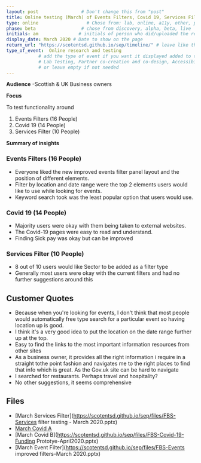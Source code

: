 ```yaml
---
layout: post                # Don't change this from "post"
title: Online testing (March) of Events Filters, Covid 19, Services Filter   # Title to show on the page
type: online                  # Chose from: lab, online, a11y, other, partner
phase: beta                 # chose from discovery, alpha, beta, live
initials: am               # initials of person who did/uploaded the research
display_date: March 2020 # Date to show on the page
return_url: "https://scotentsd.github.io/sep/timeline/" # leave like this         
type_of_event:  Online research and testing            
            # add the type of event if you want it displayed added to the heading when the post if clicked on
            # Lab Testing, Partner co-creation and co-design, Accessibility, Online research and testing, Events, F2F and testing
            # or leave empty if not needed
---
```


**Audience**
-Scottish & UK Business owners

**Focus**

To test functionality around
1. Events Filters (16 People)
2. Covid 19 (14 People)
3. Services Filter (10 People)

**Summary of insights**

### Events Filters (16 People)
-	Everyone liked the new improved events filter panel layout and the position of different elements.
-	Filter by location and date range were the top 2 elements users would like to use while looking for events.
-	Keyword search took was the least popular option that users would use.

### Covid 19 (14 People)
-	Majority users were okay with them being taken to external websites.
-	The Covid-19 pages were easy to read and understand.
-	Finding Sick pay was okay but can be improved

### Services Filter (10 People)
-	8 out of 10 users would like Sector to be added as a filter type
-	Generally most users were okay with the current filters and had no further suggestions around this

## Customer Quotes
- Because when you're looking for events, I don't think that most people would automatically free type search for a particular event so having location up is good.
- I think it's a very good idea to put the location on the date range further up at the top.
- Easy to find the links to the most important information resources from other sites
- As a business owner, it provides all the right information i require in a straight tothe point fashion and navigates me to the right places to find that info which is great. As the Gov.uk site can be hard to navigate
-	I searched for restaurants.  Perhaps travel and hospitality?
-	No other suggestions, it seems comprehensive


## Files
- [March Services Filter](https://scotentsd.github.io/sep/files/FBS-Services filter testing - March 2020.pptx)
- [March Covid A](https://scotentsd.github.io/sep/files/FBS-Covid-19-March2020.pptx)
- [March Covid B](https://scotentsd.github.io/sep/files/FBS-Covid-19-Funding Prototye-April2020.pptx)
- [March Event Filter](https://scotentsd.github.io/sep/files/FBS-Events improved filters-March 2020.pptx)
